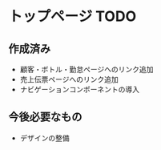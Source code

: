# トップページ TODO

## 作成済み

- 顧客・ボトル・勤怠ページへのリンク追加
- 売上伝票ページへのリンク追加
- ナビゲーションコンポーネントの導入

## 今後必要なもの

- デザインの整備
